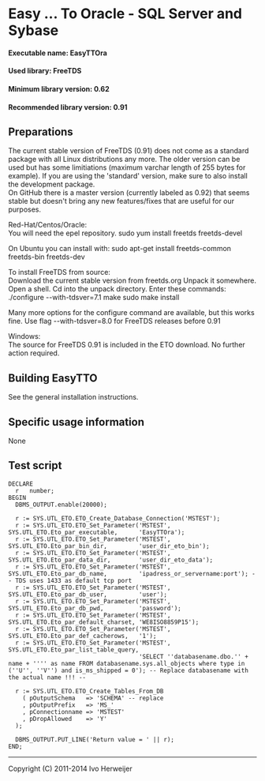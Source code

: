 Easy ... To Oracle - SQL Server and Sybase==========================================#### Executable name:             EasyTTOra#### Used library:                FreeTDS#### Minimum library version:     0.62#### Recommended library version: 0.91Preparations------------The current stable version of FreeTDS (0.91) does not come as a standard package with allLinux distributions any more. The older version can be used but has some limitiations(maximum varchar length of 255 bytes for example). If you are using the 'standard' version,make sure to also install the development package.  On GitHub there is a master version (currently labeled as 0.92) that seems stable butdoesn't bring any new features/fixes that are useful for our purposes.Red-Hat/Centos/Oracle:  You will need the epel repository.	sudo yum install freetds freetds-devel	On Ubuntu you can install with:	sudo apt-get install freetds-common freetds-bin freetds-devTo install FreeTDS from source:  Download the current stable version from freetds.org Unpack it somewhere. Open a shell.Cd into the unpack directory.Enter these commands:	./configure --with-tdsver=7.1	make	sudo make installMany more options for the configure command are available, but this works fine.Use flag --with-tdsver=8.0 for FreeTDS releases before 0.91Windows:  The source for FreeTDS 0.91 is included in the ETO download. No further action required.Building EasyTTO----------------See the general installation instructions.Specific usage information--------------------------NoneTest script-----------	DECLARE	  r   number;	BEGIN	  DBMS_OUTPUT.enable(20000);	  r := SYS.UTL_ETO.ETO_Create_Database_Connection('MSTEST');	  r := SYS.UTL_ETO.ETO_Set_Parameter('MSTEST', SYS.UTL_ETO.Eto_par_executable,      'EasyTTOra');	  r := SYS.UTL_ETO.ETO_Set_Parameter('MSTEST', SYS.UTL_ETO.Eto_par_bin_dir,         'user_dir_eto_bin');	  r := SYS.UTL_ETO.ETO_Set_Parameter('MSTEST', SYS.UTL_ETO.Eto_par_data_dir,        'user_dir_eto_data');	  r := SYS.UTL_ETO.ETO_Set_Parameter('MSTEST', SYS.UTL_ETO.Eto_par_db_name,         'ipadress_or_servername:port'); -- TDS uses 1433 as default tcp port	  r := SYS.UTL_ETO.ETO_Set_Parameter('MSTEST', SYS.UTL_ETO.Eto_par_db_user,         'user');	  r := SYS.UTL_ETO.ETO_Set_Parameter('MSTEST', SYS.UTL_ETO.Eto_par_db_pwd,          'password');	  r := SYS.UTL_ETO.ETO_Set_Parameter('MSTEST', SYS.UTL_ETO.Eto_par_default_charset, 'WE8ISO8859P15');	  r := SYS.UTL_ETO.ETO_Set_Parameter('MSTEST', SYS.UTL_ETO.Eto_par_def_cacherows,   '1');	  r := SYS.UTL_ETO.ETO_Set_Parameter('MSTEST', SYS.UTL_ETO.Eto_par_list_table_query,										 'SELECT ''databasename.dbo.'' + name + '''' as name FROM databasename.sys.all_objects where type in (''U'', ''V'') and is_ms_shipped = 0'); -- Replace databasename with the actual name !!! --	  r := SYS.UTL_ETO.ETO_Create_Tables_From_DB		( pOutputSchema   => 'SCHEMA' -- replace		, pOutputPrefix   => 'MS_'		, pConnectionname => 'MSTEST'		, pDropAllowed    => 'Y'	  );	  DBMS_OUTPUT.PUT_LINE('Return value = ' || r);	END;-------------------------------------Copyright (C) 2011-2014 Ivo Herweijer